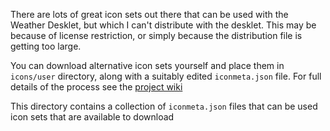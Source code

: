 There are lots of great icon sets out there that can be used with the
Weather Desklet, but which I can't distribute with the desklet. This 
may be because of license restriction, or simply because the 
distribution file is getting too large.

You can download alternative icon sets yourself and place them in 
`icons/user` directory, along with a suitably edited `iconmeta.json`
file. For full details of the process see the 
[project wiki](https://github.com/tipichris/bbcwx/wiki/Using-your-own-icons)

This directory contains a collection of `iconmeta.json` files that can 
be used icon sets that are available to download